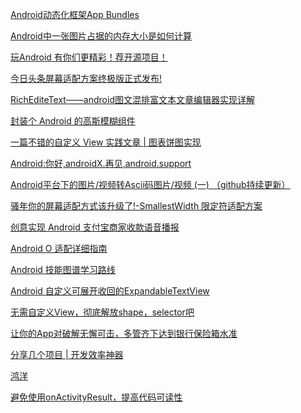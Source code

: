 [Android动态化框架App Bundles](https://www.jianshu.com/p/57cccc680bb6)

[Android中一张图片占据的内存大小是如何计算](https://www.jianshu.com/p/3c5ac5fdb62a)

[玩Android 有你们更精彩！荐开源项目！](https://cloud.tencent.com/developer/news/336508)

[今日头条屏幕适配方案终极版正式发布!](https://juejin.im/post/5bce688e6fb9a05cf715d1c2)

[RichEditeText——android图文混排富文本文章编辑器实现详解](https://blog.csdn.net/ljzdyh/article/details/82497625)

[封装个 Android 的高斯模糊组件](https://www.jianshu.com/p/6064a14d86a3)

[一篇不错的自定义 View 实践文章 | 图表饼图实现](http://www.10tiao.com/html/169/201810/2650826462/1.html)

[Android:你好,androidX.再见,android.support](https://www.jianshu.com/p/41de8689615d)

[Android平台下的图片/视频转Ascii码图片/视频 (一) （github持续更新）](https://www.jianshu.com/p/a14f1ac558e1)

[骚年你的屏幕适配方式该升级了!-SmallestWidth 限定符适配方案](https://juejin.im/post/5ba197e46fb9a05d0b142c62)

[创意实现 Android 支付宝商家收款语音播报](https://www.jianshu.com/p/62e6382c610b)

[Android O 适配详细指南](https://www.jianshu.com/p/567348203016)

[Android 技能图谱学习路线](https://www.jianshu.com/p/88e32ef66ef2)

[Android 自定义可展开收回的ExpandableTextView](https://juejin.im/post/5b876a4de51d4571c5137660)

[无需自定义View，彻底解放shape，selector吧](https://juejin.im/post/5b9682ebe51d450e543e3495)

[让你的App对破解无懈可击，多管齐下达到银行保险箱水准](http://www.10tiao.com/html/169/201809/2650826274/1.html)

[分享几个项目 | 开发效率神器](http://www.10tiao.com/html/169/201809/2650826256/1.html)

[鸿洋](http://www.10tiao.com/author/index?authorId=169)

[避免使用onActivityResult，提高代码可读性](https://juejin.im/post/5a4611786fb9a0451a76b565)

[]()
[]()
[]()